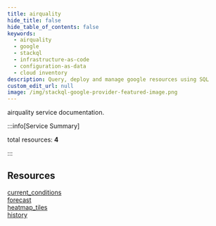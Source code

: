 ```yaml
---
title: airquality
hide_title: false
hide_table_of_contents: false
keywords:
  - airquality
  - google
  - stackql
  - infrastructure-as-code
  - configuration-as-data
  - cloud inventory
description: Query, deploy and manage google resources using SQL
custom_edit_url: null
image: /img/stackql-google-provider-featured-image.png
---
```


airquality service documentation.

:::info[Service Summary]

total resources: __4__  

:::

## Resources
<div class="row">
<div class="providerDocColumn">
<a href="/airquality/current_conditions/">current_conditions</a><br />
<a href="/airquality/forecast/">forecast</a>
</div>
<div class="providerDocColumn">
<a href="/airquality/heatmap_tiles/">heatmap_tiles</a><br />
<a href="/airquality/history/">history</a>
</div>
</div>